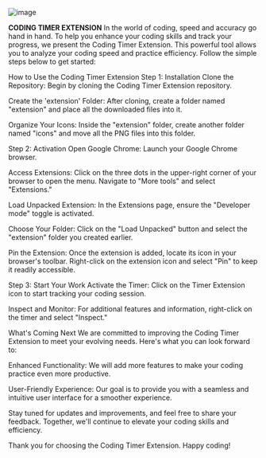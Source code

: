 
![image](https://github.com/abheer18/timer_extension/assets/72267713/4d702de6-c79e-4043-945b-23be6eebbe22)

**CODING TIMER EXTENSION**
In the world of coding, speed and accuracy go hand in hand. To help you enhance your coding skills and track your progress, we present the Coding Timer Extension. This powerful tool allows you to analyze your coding speed and practice efficiency. Follow the simple steps below to get started:

How to Use the Coding Timer Extension
Step 1: Installation
Clone the Repository: Begin by cloning the Coding Timer Extension repository.

Create the 'extension' Folder: After cloning, create a folder named "extension" and place all the downloaded files into it.

Organize Your Icons: Inside the "extension" folder, create another folder named "icons" and move all the PNG files into this folder.

Step 2: Activation
Open Google Chrome: Launch your Google Chrome browser.

Access Extensions: Click on the three dots in the upper-right corner of your browser to open the menu. Navigate to "More tools" and select "Extensions."

Load Unpacked Extension: In the Extensions page, ensure the "Developer mode" toggle is activated.

Choose Your Folder: Click on the "Load Unpacked" button and select the "extension" folder you created earlier.

Pin the Extension: Once the extension is added, locate its icon in your browser's toolbar. Right-click on the extension icon and select "Pin" to keep it readily accessible.

Step 3: Start Your Work
Activate the Timer: Click on the Timer Extension icon to start tracking your coding session.

Inspect and Monitor: For additional features and information, right-click on the timer and select "Inspect."

What's Coming Next
We are committed to improving the Coding Timer Extension to meet your evolving needs. Here's what you can look forward to:

Enhanced Functionality: We will add more features to make your coding practice even more productive.

User-Friendly Experience: Our goal is to provide you with a seamless and intuitive user interface for a smoother experience.

Stay tuned for updates and improvements, and feel free to share your feedback. Together, we'll continue to elevate your coding skills and efficiency.

Thank you for choosing the Coding Timer Extension. Happy coding!





